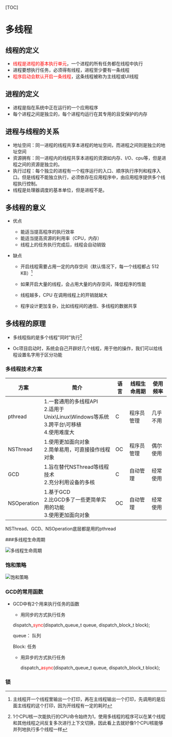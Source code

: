 [TOC]

# 多线程

## 线程的定义

+ <font color=#FF0000 >线程是进程的基本执行单元</font>，一个进程的所有任务都在线程中执行
+ 进程要想执行任务，必须得有线程，进程至少要有一条线程
+ <font color=#FF0000 >程序启动会默认开启一条线程</font>，这条线程被称为主线程或UI线程

## 进程的定义

+ 进程是指在系统中正在运行的一个应用程序
+ 每个进程之间是独立的，每个进程均运行在其专用的且受保护的内存

## 进程与线程的关系

+ 地址空间：同一进程的线程共享本进程的地址空间，而进程之间则是独立的地址空间
+ 资源拥有：同一进程内的线程共享本进程的资源如内存、I/O、cpu等，但是进程之间的资源是独立的。
+ 执行过程：每个独立的进程有一个程序运行的入口、顺序执行序列和程序入口。但是线程不能独立执行，必须依存在应用程序中，由应用程序提供多个线程执行控制。
+ 线程是处理器调度的基本单位，但是进程不是。

## 多线程的意义

+ 优点

  + 能适当提高程序的执行效率
  + 能适当提高资源的利用率（CPU，内存）
  + 线程上的任务执行完成后，线程会自动销毁

+ 缺点

  + 开启线程需要占用一定的内存空间（默认情况下，每一个线程都占 512 KB）[^表现]

  + 如果开启大量的线程，会占用大量的内存空间，降低程序的性能

  + 线程越多，CPU 在调用线程上的开销就越大

  + 程序设计更加复杂，比如线程间的通信、多线程的数据共享

    [^表现]:主线程开一个线程里输出一个打印，再在主线程输出一个打印，先调用的是后面主线程的这个打印，因为开线程有一定的耗时

## 多线程的原理

+ 多线程指的是多个线程"同时"执行[^同时]

+ Oc项目启动时，系统会自己开辟好几个线程，用于他的操作，我们可以给线程设置名字用于区分功能

  [^同时]: 1个CPU核一次能执行的CPU命令始终为1，使用多线程的程序可以在某个线程和其他线程之间反复多次进行上下文切换，因此看上去就好像1个CPU核能够并列地执行多个线程一样

### 多线程技术方案

| 方案        | 简介                                                         | 语言 | 线程生命周期 | 使用频率 |
| ----------- | ------------------------------------------------------------ | ---- | ------------ | -------- |
| pthread     | 1.一套通用的多线程API<br/>2.适用于Unix\Linux\Windows等系统<br/>3.跨平台\可移植<br/>4.使用难度大 | C    | 程序员管理   | 几乎不用 |
| NSThread    | 1.使用更加面向对象<br/>2.简单易用，可直接操作线程对象        | OC   | 程序员管理   | 偶尔使用 |
| GCD         | 1.旨在替代NSThread等线程技术<br/>2.充分利用设备的多核        | C    | 自动管理     | 经常使用 |
| NSOperation | 1.基于GCD<br/>2.比GCD多了一些更简单实用的功能<br/>3.使用更加面向对象 | OC   | 自动管理     | 经常使用 |

NSThread、GCD、NSOperation底层都是用的pthread

###多线程生命周期

![多线程生命周期](/Users/zhousuhua/Desktop/iOS学习/笔记/所有学习笔记/Oc进阶项目实战笔记/多线程生命周期.png)

### 饱和策略

![饱和策略](/Users/zhousuhua/Desktop/iOS学习/笔记/所有学习笔记/Oc进阶项目实战笔记/饱和策略.png)



### GCD的常用函数

+ GCD中有2个用来执行任务的函数

  +  用同步的方式执行任务

    dispatch_<font color=#FF0000 >sync</font>(dispatch_queue_t queue, dispatch_block_t block);

    queue： 队列 

    Block: 任务

  + 用异步的方式执行任务

    dispatch_<font color=#FF0000 >async</font>(dispatch_queue_t queue, dispatch_block_t block); 

### 锁



